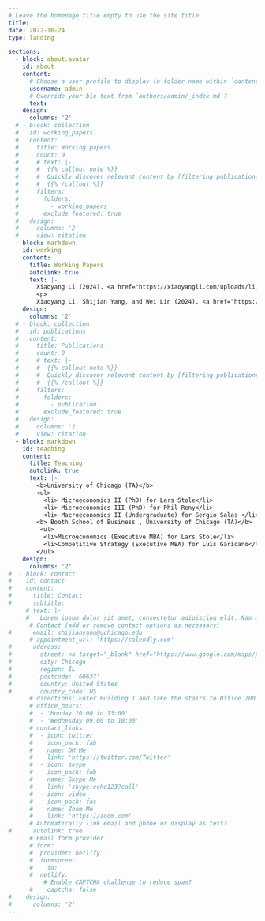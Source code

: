 ```yaml
---
# Leave the homepage title empty to use the site title
title:
date: 2022-10-24
type: landing

sections:
  - block: about.avatar
    id: about
    content:
      # Choose a user profile to display (a folder name within `content/authors/`)
      username: admin
      # Override your bio text from `authors/admin/_index.md`?
      text:
    design:
      columns: '2'
  # - block: collection
  #   id: working_papers
  #   content:
  #     title: Working papers
  #     count: 0
  #     # text: |-
  #     #  {{% callout note %}}
  #     #  Quickly discover relevant content by [filtering publications](./publication/).
  #     #  {{% /callout %}}
  #     filters:
  #       folders:
  #         - working_papers
  #       exclude_featured: true
  #   design:
  #     columns: '2'
  #     view: citation
  - block: markdown
    id: working
    content:
      title: Working Papers
      autolink: true
      text: |-
        Xiaoyang Li (2024). <a href="https://xiaoyangli.com/uploads/li_shakeouts_innovation.pdf">Industry Shakeouts after an Innovation Breakthrough</a>.   [<a href="https://xiaoyangli.com/uploads/li_shakeouts_innovation_slides.pdf">Slides</a>] <a href=# class="btn btn-outline-primary btn-page-header btn-sm js-cite-modal" data-filename=/working_papers/shakeouts/cite.bib>Cite</a>
        <p>
        Xiaoyang Li, Shijian Yang, and Wei Lin (2024). <a href="https://xiaoyangli.com/uploads/li-yang-lin_land.pdf">Much ado about Property Rights: China’s Agricultural Wedges</a>. <a href=# class="btn btn-outline-primary btn-page-header btn-sm js-cite-modal" data-filename=/working_papers/chinalandproject/cite.bib>Cite</a>
    design:
      columns: '2'
  # - block: collection
  #   id: publications
  #   content:
  #     title: Publications
  #     count: 0
  #     # text: |-
  #     #  {{% callout note %}}
  #     #  Quickly discover relevant content by [filtering publications](./publication/).
  #     #  {{% /callout %}}
  #     filters:
  #       folders:
  #         - publication
  #       exclude_featured: true
  #   design:
  #     columns: '2'
  #     view: citation
  - block: markdown
    id: teaching
    content:
      title: Teaching
      autolink: true
      text: |-
        <b>University of Chicago (TA)</b> 
        <ul>
          <li> Microeconomics II (PhD) for Lars Stole</li>
          <li> Microeconomics III (PhD) for Phil Reny</li>
          <li> Macroeconomics II (Undergraduate) for Sergio Salas </li>
        <b> Booth School of Business , University of Chicago (TA)</b>
         <ul>
          <li>Microeconomics (Executive MBA) for Lars Stole</li>
          <li>Competitive Strategy (Executive MBA) for Luis Garicano</li>
        </ul>       
    design:
      columns: '2'
#  - block: contact
#    id: contact
#    content:
#      title: Contact
#      subtitle:
     # text: |-
     #   Lorem ipsum dolor sit amet, consectetur adipiscing elit. Nam mi diam, venenatis ut magna et, vehicula efficitur enim.
      # Contact (add or remove contact options as necessary)
#      email: shijianyang@uchicago.edu
      # appointment_url: 'https://calendly.com'
#      address:
#        street: <a target="_blank" href="https://www.google.com/maps/place/Saieh+Hall+For+Economics/@41.7898742,-87.5997978,17z/data=!3m2!4b1!5s0x880e291673e1b1eb:0x92cc235cda05dc67!4m6!3m5!1s0x880e29167109ab39:0xb987695b29fdfeb4!8m2!3d41.7898702!4d-87.5972229!16s%2Fg%2F11b6sd2v87?entry=ttu">Saieh Hall, 5757 S University Ave</a>
#        city: Chicago
#        region: IL
#        postcode: '60637'
#        country: United States
#        country_code: US
      # directions: Enter Building 1 and take the stairs to Office 200 on Floor 2
      # office_hours:
      #  - 'Monday 10:00 to 13:00'
      #  - 'Wednesday 09:00 to 10:00'
      # contact_links:
      #  - icon: twitter
      #    icon_pack: fab
      #    name: DM Me
      #    link: 'https://twitter.com/Twitter'
      #  - icon: skype
      #    icon_pack: fab
      #    name: Skype Me
      #    link: 'skype:echo123?call'
      #  - icon: video
      #    icon_pack: fas
      #    name: Zoom Me
      #    link: 'https://zoom.com'
      # Automatically link email and phone or display as text?
#      autolink: true
      # Email form provider
      # form:
      #  provider: netlify
      #  formspree:
      #    id:
      #  netlify:
          # Enable CAPTCHA challenge to reduce spam?
      #    captcha: false
#    design:
#      columns: '2'
---
```

